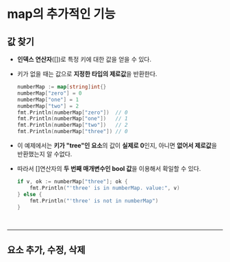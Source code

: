 # **map의 추가적인 기능**
## **값 찾기**
- **인덱스 연산자**([])로 특정 키에 대한 값을 얻을 수 있다.

- 키가 없을 때는 값으로 **지정한 타입의 제로값**을 반환한다.
    ~~~go
    numberMap := map[string]int{}
    numberMap["zero"] = 0
    numberMap["one"] = 1
    numberMap["two"] = 2
    fmt.Println(numberMap["zero"])  // 0
    fmt.Println(numberMap["one"])   // 1
    fmt.Println(numberMap["two"])   // 2
    fmt.Println(numberMap["three"]) // 0
    ~~~
- 이 예제에서는 **키가 "tree"인 요소**의 값이 **실제로 0**인지, 아니면 **없어서 제로값**을 반환했는지 알 수없다.
- 따라서 []연산자의 **두 번째 매개변수인 bool 값**을 이용해서 확일할 수 있다. 
    ~~~go
    if v, ok := numberMap["three"]; ok {
        fmt.Println("'three' is in numberMap. value:", v)
    } else {
        fmt.Println("'three' is not in numberMap")
    }
    ~~~

<br>

---
## **요소 추가, 수정, 삭제**
